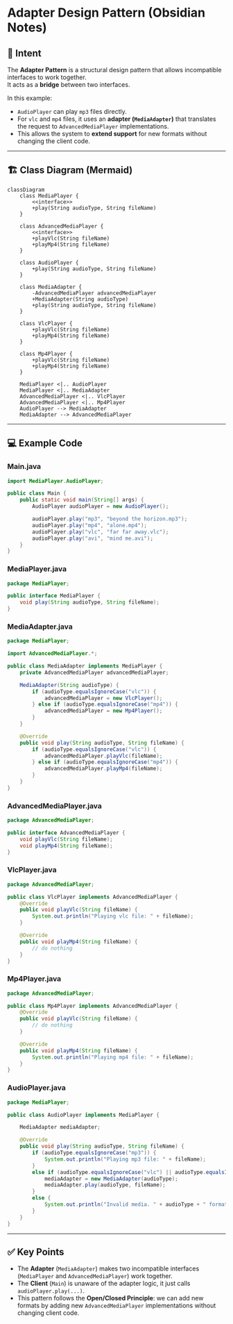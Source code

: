 # Adapter Design Pattern (Obsidian Notes)

## 📌 Intent
The **Adapter Pattern** is a structural design pattern that allows incompatible interfaces to work together.  
It acts as a **bridge** between two interfaces.

In this example:
- `AudioPlayer` can play `mp3` files directly.
- For `vlc` and `mp4` files, it uses an **adapter (`MediaAdapter`)** that translates the request to `AdvancedMediaPlayer` implementations.
- This allows the system to **extend support** for new formats without changing the client code.

---

## 🏗 Class Diagram (Mermaid)
```mermaid
classDiagram
    class MediaPlayer {
        <<interface>>
        +play(String audioType, String fileName)
    }

    class AdvancedMediaPlayer {
        <<interface>>
        +playVlc(String fileName)
        +playMp4(String fileName)
    }

    class AudioPlayer {
        +play(String audioType, String fileName)
    }

    class MediaAdapter {
        -AdvancedMediaPlayer advancedMediaPlayer
        +MediaAdapter(String audioType)
        +play(String audioType, String fileName)
    }

    class VlcPlayer {
        +playVlc(String fileName)
        +playMp4(String fileName)
    }

    class Mp4Player {
        +playVlc(String fileName)
        +playMp4(String fileName)
    }

    MediaPlayer <|.. AudioPlayer
    MediaPlayer <|.. MediaAdapter
    AdvancedMediaPlayer <|.. VlcPlayer
    AdvancedMediaPlayer <|.. Mp4Player
    AudioPlayer --> MediaAdapter
    MediaAdapter --> AdvancedMediaPlayer
```

---

## 💻 Example Code

### Main.java
```java
import MediaPlayer.AudioPlayer;

public class Main {
    public static void main(String[] args) {
        AudioPlayer audioPlayer = new AudioPlayer();

        audioPlayer.play("mp3", "beyond the horizon.mp3");
        audioPlayer.play("mp4", "alone.mp4");
        audioPlayer.play("vlc", "far far away.vlc");
        audioPlayer.play("avi", "mind me.avi");
    }
}
```

### MediaPlayer.java
```java
package MediaPlayer;

public interface MediaPlayer {
    void play(String audioType, String fileName);
}
```

### MediaAdapter.java
```java
package MediaPlayer;

import AdvancedMediaPlayer.*;

public class MediaAdapter implements MediaPlayer {
    private AdvancedMediaPlayer advancedMediaPlayer;

    MediaAdapter(String audioType) {
        if (audioType.equalsIgnoreCase("vlc")) {
            advancedMediaPlayer = new VlcPlayer();
        } else if (audioType.equalsIgnoreCase("mp4")) {
            advancedMediaPlayer = new Mp4Player();
        }
    }

    @Override
    public void play(String audioType, String fileName) {
        if (audioType.equalsIgnoreCase("vlc")) {
            advancedMediaPlayer.playVlc(fileName);
        } else if (audioType.equalsIgnoreCase("mp4")) {
            advancedMediaPlayer.playMp4(fileName);
        }
    }
}
```

### AdvancedMediaPlayer.java
```java
package AdvancedMediaPlayer;

public interface AdvancedMediaPlayer {
    void playVlc(String fileName);
    void playMp4(String fileName);
}
```

### VlcPlayer.java
```java
package AdvancedMediaPlayer;

public class VlcPlayer implements AdvancedMediaPlayer {
    @Override
    public void playVlc(String fileName) {
        System.out.println("Playing vlc file: " + fileName);
    }

    @Override
    public void playMp4(String fileName) {
        // do nothing
    }
}
```

### Mp4Player.java
```java
package AdvancedMediaPlayer;

public class Mp4Player implements AdvancedMediaPlayer {
    @Override
    public void playVlc(String fileName) {
        // do nothing
    }

    @Override
    public void playMp4(String fileName) {
        System.out.println("Playing mp4 file: " + fileName);
    }
}
```

### AudioPlayer.java
```java
package MediaPlayer;

public class AudioPlayer implements MediaPlayer {

    MediaAdapter mediaAdapter;

    @Override
    public void play(String audioType, String fileName) {
        if (audioType.equalsIgnoreCase("mp3")) {
            System.out.println("Playing mp3 file: " + fileName);
        }
        else if (audioType.equalsIgnoreCase("vlc") || audioType.equalsIgnoreCase("mp4")) {
            mediaAdapter = new MediaAdapter(audioType);
            mediaAdapter.play(audioType, fileName);
        }
        else {
            System.out.println("Invalid media. " + audioType + " format not supported");
        }
    }
}
```

---

## ✅ Key Points
- The **Adapter** (`MediaAdapter`) makes two incompatible interfaces (`MediaPlayer` and `AdvancedMediaPlayer`) work together.
- The **Client** (`Main`) is unaware of the adapter logic, it just calls `audioPlayer.play(...)`.
- This pattern follows the **Open/Closed Principle**: we can add new formats by adding new `AdvancedMediaPlayer` implementations without changing client code.

